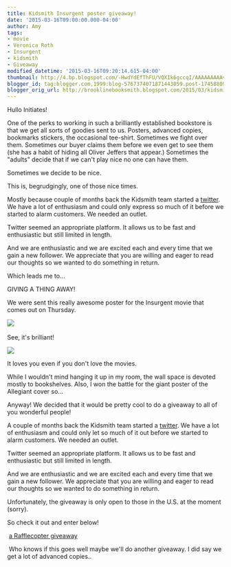 ```yaml
---
title: Kidsmith Insurgent poster giveaway!
date: '2015-03-16T09:00:00.000-04:00'
author: Amy
tags:
- movie
- Veronica Roth
- Insurgent
- kidsmith
- Giveaway
modified_datetime: '2015-03-16T09:20:14.615-04:00'
thumbnail: http://4.bp.blogspot.com/-HwdYdEfThFU/VQXIk6gccqI/AAAAAAAAAvk/wcd-myT2Vsk/s72-c/WP_20150315_13_34_09_Pro.jpg
blogger_id: tag:blogger.com,1999:blog-5767374071871443859.post-174588098477623959
blogger_orig_url: http://brooklinebooksmith.blogspot.com/2015/03/kidsmith-insurgent-poster-giveaway.html
---
```

Hullo Initiates!  

One of the perks to working in such a brilliantly established bookstore is that we get all sorts of goodies sent to us. Posters, advanced copies, bookmarks stickers, the occasional tee-shirt. Sometimes we fight over them. Sometimes our buyer claims them before we even get to see them (she has a habit of hiding all Oliver Jeffers that appear.) Sometimes the "adults" decide that if we can't play nice no one can have them.  

Sometimes we decide to be nice.  

This is, begrudgingly, one of those nice times.  

Mostly because couple of months back the Kidsmith team started a [twitter](https://twitter.com/kidsmithbooks). We have a lot of enthusiasm and could only express so much of it before we started to alarm customers. We needed an outlet.  

Twitter seemed an appropriate platform. It allows us to be fast and enthusiastic but still limited in length.  

And we are enthusiastic and we are excited each and every time that we gain a new follower. We appreciate that you are willing and eager to read our thoughts so we wanted to do something in return.  

Which leads me to...  

GIVING A THING AWAY!  

We were sent this really awesome poster for the Insurgent movie that comes out on Thursday.  


![](http://4.bp.blogspot.com/-HwdYdEfThFU/VQXIk6gccqI/AAAAAAAAAvk/wcd-myT2Vsk/s1600/WP_20150315_13_34_09_Pro.jpg) 


See, it's brilliant!



[![](http://1.bp.blogspot.com/-h4imTSx_wzs/VQXQdTUbwPI/AAAAAAAAAv0/WreYUoNCywg/s1600/WP_20150315_13_36_01_Pro.jpg)](http://1.bp.blogspot.com/-h4imTSx_wzs/VQXQdTUbwPI/AAAAAAAAAv0/WreYUoNCywg/s1600/WP_20150315_13_36_01_Pro.jpg)

It loves you even if you don't love the movies.


While I wouldn't mind hanging it up in my room, the wall space is devoted mostly to bookshelves. Also, I won the battle for the giant poster of the Allegiant cover so...  

Anyway! We decided that it would be pretty cool to do a giveaway to all of you wonderful people!  

A couple of months back the Kidsmith team started a [twitter](https://twitter.com/kidsmithbooks). We have a lot of enthusiasm and could only let so much of it out before we started to alarm customers. We needed an outlet.  

Twitter seemed an appropriate platform. It allows us to be fast and enthusiastic but still limited in length.  

And we are enthusiastic and we are excited each and every time that we gain a new follower. We appreciate that you are willing and eager to read our thoughts so we wanted to do something in return.  

Unfortunately, the giveaway is only open to those in the U.S. at the moment (sorry).  

So check it out and enter below!  

 [a Rafflecopter giveaway](http://www.rafflecopter.com/rafl/display/567bb7e41/)  

 Who knows if this goes well maybe we'll do another giveaway. I did say we get a lot of advanced copies..